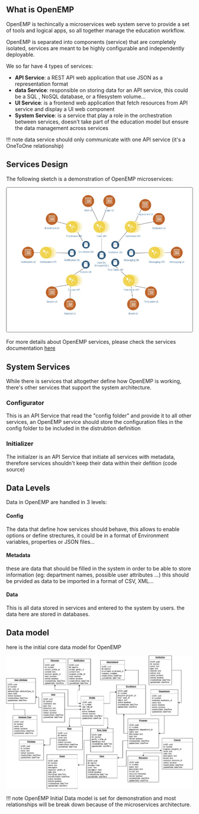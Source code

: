 ## What is OpenEMP

OpenEMP is techincally a microservices web system serve to provide a set of tools and logical apps, so all together manage the education workflow.

OpenEMP is separated into components (service) that are completely isolated, services are meant to be highly configurable and independently deployable.

We so far have 4 types of services:

- **API Service**: a REST API web application that use JSON as a representation format
- **data Service**: responsible on storing data for an API service, this could be a SQL , NoSQL database, or a filesystem volume... 
- **UI Service**: is a frontend web application that fetch resources from API service and display a UI web component
- **System Service**: is a service that play a role in the orchestration between services, doesn't take part of the education model but ensure the data management across services

!!! note
    data service should only communicate with one API service (it's a OneToOne relationship)


## Services Design

The following sketch is a demonstration of OpenEMP microservices:

![OpenEMP Microservice](../assets/images/sketch_microservices.jpg)

For more details about OpenEMP services, please check the services documentation [here](../services/index.md)


## System Services

While there is services that altogether define how OpenEMP is working, there's other services that support the system architecture.

### Configurator

This is an API Service that read the "config folder" and provide it to all other services, an OpenEMP service should store the configuration files in the config folder to be included in the distrubtion definition

### Initializer

The initialzer is an API Service that initiate all services with metadata, therefore services shouldn't keep their data within their defition (code source)

## Data Levels

Data in OpenEMP are handled in 3 levels:

#### Config

The data that define how services should behave, this allows to enable options or define strectures, it could be in a format of Environment variables, properties or JSON files...

#### Metadata

these are data that should be filled in the system in order to be able to store information (eg: department names, possible user attributes ...) this should be prvided as data to be imported in a format of CSV, XML...

#### Data

This is all data stored in services and entered to the system by users. the data here are stored in databases.

## Data model

here is the initial core data model for OpenEMP

![OpenEMP Data model](../assets/images/data_model.png)

!!! note
    OpenEMP Initial Data model is set for demonstration and most relationships will be break down because of the microservices architecture.
